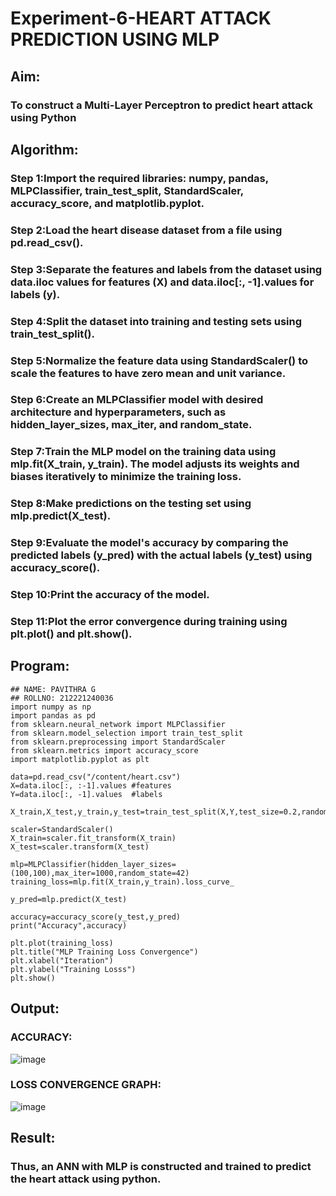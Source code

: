 # Experiment-6-HEART ATTACK PREDICTION USING MLP
## Aim:
### To construct a  Multi-Layer Perceptron to predict heart attack using Python
## Algorithm:
### Step 1:Import the required libraries: numpy, pandas, MLPClassifier, train_test_split, StandardScaler, accuracy_score, and matplotlib.pyplot.<br>
### Step 2:Load the heart disease dataset from a file using pd.read_csv().<br>
### Step 3:Separate the features and labels from the dataset using data.iloc values for features (X) and data.iloc[:, -1].values for labels (y).<br>
### Step 4:Split the dataset into training and testing sets using train_test_split().<br>
### Step 5:Normalize the feature data using StandardScaler() to scale the features to have zero mean and unit variance.<br>
### Step 6:Create an MLPClassifier model with desired architecture and hyperparameters, such as hidden_layer_sizes, max_iter, and random_state.<br>
### Step 7:Train the MLP model on the training data using mlp.fit(X_train, y_train). The model adjusts its weights and biases iteratively to minimize the training loss.<br>
### Step 8:Make predictions on the testing set using mlp.predict(X_test).<br>
### Step 9:Evaluate the model's accuracy by comparing the predicted labels (y_pred) with the actual labels (y_test) using accuracy_score().<br>
### Step 10:Print the accuracy of the model.<br>
### Step 11:Plot the error convergence during training using plt.plot() and plt.show().<br>

## Program:
```
## NAME: PAVITHRA G
## ROLLNO: 212221240036
import numpy as np
import pandas as pd 
from sklearn.neural_network import MLPClassifier 
from sklearn.model_selection import train_test_split
from sklearn.preprocessing import StandardScaler 
from sklearn.metrics import accuracy_score
import matplotlib.pyplot as plt

data=pd.read_csv("/content/heart.csv")
X=data.iloc[:, :-1].values #features 
Y=data.iloc[:, -1].values  #labels 

X_train,X_test,y_train,y_test=train_test_split(X,Y,test_size=0.2,random_state=42)

scaler=StandardScaler()
X_train=scaler.fit_transform(X_train)
X_test=scaler.transform(X_test)

mlp=MLPClassifier(hidden_layer_sizes=(100,100),max_iter=1000,random_state=42)
training_loss=mlp.fit(X_train,y_train).loss_curve_

y_pred=mlp.predict(X_test)

accuracy=accuracy_score(y_test,y_pred)
print("Accuracy",accuracy)

plt.plot(training_loss)
plt.title("MLP Training Loss Convergence")
plt.xlabel("Iteration")
plt.ylabel("Training Losss")
plt.show()
```
## Output:
### ACCURACY:
![image](https://github.com/gpavithra673/Experiment-6---Heart-attack-prediction-using-MLP/assets/93427264/60e44819-498a-4f44-9124-36e6f8649bc1)
### LOSS CONVERGENCE GRAPH:
![image](https://github.com/gpavithra673/Experiment-6---Heart-attack-prediction-using-MLP/assets/93427264/aa392c48-fbdd-403e-8890-2bf9739dc79f)

## Result:
###     Thus, an ANN with MLP is constructed and trained to predict the heart attack using python.
     

